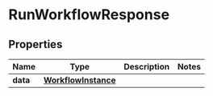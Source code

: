

# RunWorkflowResponse


## Properties

| Name | Type | Description | Notes |
|------------ | ------------- | ------------- | -------------|
|**data** | [**WorkflowInstance**](WorkflowInstance.md) |  |  |



